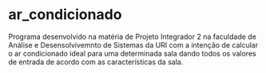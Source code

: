# ar_condicionado
Programa desenvolvido na matéria de Projeto Integrador 2 na faculdade de Análise e Desensolvivemnto de Sistemas da URI com a intenção de calcular o ar condicionado ideal para uma determinada sala dando todos os valores de entrada de acordo com as características da sala.
